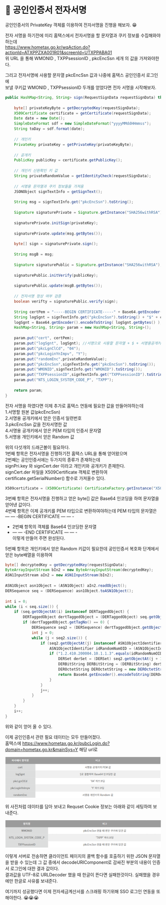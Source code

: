 # :loudspeaker: 공인인증서 전자서명
공인인증서의 PrivateKey 객체를 이용하여 전자서명을 진행을 해보자. :grin:  

전자 서명을 하기전에 미리 홈택스에서 전자서명을 할 문자열과 쿠키 정보를 수집해와야하는데  
https://www.hometax.go.kr/wqAction.do?actionId=ATXPPZXA001R01&screenId=UTXPPABA01  
위 URL 을 통해 WMONID , TXPPsessionID , pkcEncSsn 세개 의 값을 가져와야한다.  

그리고 전자서명에 사용할 문자열 pkcEncSsn 값과 나중에 홈택스 공인인증서 로그인에   
보낼 쿠키값 WMONID , TXPPsessionID 두개를 얻었다면 전자 서명을 시작해보자.  


``` java
public HashMap<String, String> sign(RequestSignData requestSignData) throws Exception {

    byte[] privateKeyByte = getDecryptedKey(requestSignData);
    X509Certificate certificate = getCertificate(requestSignData);
    Date date = new Date();
    SimpleDateFormat sdf = new SimpleDateFormat("yyyyMMddHHmmss");
    String toDay = sdf.format(date);

    // 개인키
    PrivateKey privateKey = getPrivateKey(privateKeyByte);

    // 공개키
    PublicKey publicKey = certificate.getPublicKey();

    // 개인키 신원확인 키 값
    String privateRandomValue = getIdentityCheck(requestSignData);

    // 서명용 문자열과 쿠키 정보들을 가져옴
    JSONObject signTextInfo = getSignText();

    String msg = signTextInfo.get("pkcEncSsn").toString();

    Signature signaturePrivate = Signature.getInstance("SHA256withRSA");//SHA256withRSA

    signaturePrivate.initSign(privateKey);

    signaturePrivate.update(msg.getBytes());

    byte[] sign = signaturePrivate.sign();

    String msgB = msg;

    Signature signaturePublic = Signature.getInstance("SHA256withRSA");

    signaturePublic.initVerify(publicKey);

    signaturePublic.update(msgB.getBytes());

    // 전자서명 정상 여부 검증
    boolean verifty = signaturePublic.verify(sign);

    String certPem = "-----BEGIN CERTIFICATE-----" + Base64.getEncoder().encodeToString(certificate.getEncoded()) + "-----END CERTIFICATE-----";
    String logSgnt = signTextInfo.get("pkcEncSsn").toString() + "$" + certificate.getSerialNumber() + "$" + toDay + "$" + Base64.getEncoder().encodeToString(sign) ;
    logSgnt = Base64.getEncoder().encodeToString( logSgnt.getBytes() );
    HashMap<String, String> param = new HashMap<String, String>();

    param.put("cert", certPem);
    param.put("logSgnt", logSgnt); //서명으로 사용할 문자열 + $ + 서명용공개키 인증서 일렬번호 + $ + yyyyMMddHHmmss + $ + 전자서명한 값
    param.put("pkcLgnClCd", "04");
    param.put("pkcLoginYnImpv", "Y");
    param.put("randomEnc",privateRandomValue);
    param.put("pkcEncSsn",signTextInfo.get("pkcEncSsn").toString());
    param.put("WMONID",signTextInfo.get("WMONID").toString());
    param.put("TXPPsessionID",signTextInfo.get("TXPPsessionID").toString());
    param.put("NTS_LOGIN_SYSTEM_CODE_P", "TXPP");

    return param;
}
```
전자 서명을 하였다면 이제 추가로 홈택스 연동에 필요한 값을 만들어야하는데   
1.서명할 원본 값(pkcEncSsn)   
2.서명용 공개키에서 얻은 인증서 일련번호  
3.pkcEncSsn 값을 전자서명한 값  
4.서명용 공개키에서 얻은 PEM 타입의 인증서 문자열  
5.서명용 개인키에서 얻은 Random 값  

위의 다섯개의 드래곤볼이 필요하다.  
1번째 항목은 전자서명을 진행하기전 홈택스 URL을 통해 얻어왔으며  
2번째는 공인인증서에는 두가지의 종류가 존재하는데  
signPri.key 와 signCert.der 이라고 개인키와 공개키가 존재한다.  
signCert.der 파일을 X509Certificate 객체로 변환하여 certificate.getSerialNumber() 함수로 가져올수 있다.  
    
``` java
X509certificate = (X509Certificate) CertificateFactory.getInstance("X509").generateCertificate(requestSignData.getSingCert().getInputStream()); 
```
3번째 항목은 전자서명을 진행하고 얻은 byte[] 값은 Base64 인코딩을 하여 문자열을 얻어낸 값이다.  
4번째 항목은 이제 공개키를 PEM 타입으로 변환하여야하는데 PEM 타입의 문자열은  
  — — -BEGIN CERTIFICATE — — -  
+ 2번째 항목의 객체를 Base64 인코딩한 문자열  
+ — — -END CERTIFICATE — — -  
이렇게 만들어 주면 완성된다.  

5번째 항목은 개인키에서 얻은 Random 키값이 필요한데 공인인증서 복호화 단계에서 얻은 byte배열을 이용하여   

``` java
byte[] decryptedKey = getDecryptedKey(requestSignData);
ByteArrayInputStream bIn2 = new ByteArrayInputStream(decryptedKey); 
ASN1InputStream aIn2 = new ASN1InputStream(bIn2);

ASN1Object asn1Object = (ASN1Object) aIn2.readObject();
DERSequence seq = (DERSequence) asn1Object.toASN1Object();

int i = 0;
while (i < seq.size()) {
    if (seq.getObjectAt(i) instanceof DERTaggedObject) {
        DERTaggedObject dertTaggedObject = (DERTaggedObject) seq.getObjectAt(i);
        if (dertTaggedObject.getTagNo() == 0) {
            DERSequence seq2 = (DERSequence) dertTaggedObject.getObject();
            int j = 0;
            while (j < seq2.size()) {
                if (seq2.getObjectAt(j) instanceof ASN1ObjectIdentifier) {
                    ASN1ObjectIdentifier idRandomNumOID = (ASN1ObjectIdentifier) seq2.getObjectAt(j);
                    if ("1.2.410.200004.10.1.1.3".equals(idRandomNumOID.toString())) {
                        DERSet derSet = (DERSet) seq2.getObjectAt(j + 1);
                        DERBitString DERBitString = (DERBitString) derSet.getObjectAt(0);
                        DEROctetString DEROctetString = new DEROctetString(DERBitString.getBytes());
                        return Base64.getEncoder().encodeToString(DEROctetString.getOctets());
                    }
                }
                j++;
            }
        }
    }
    i++;
}
```
위와 같이 얻어 올 수 있다.  

이제 공인인증서 관련 필요 데이터는 모두 만들어졌다.  
홈택스에 https://www.hometax.go.kr/pubcLogin.do?domain=hometax.go.kr&mainSys=Y 해당 url로  
    
![img.png](../imges/img_4.png)

위 사진처럼 데이터를 담아 보내고 Requset Cookie 정보는 아래와 같이 세팅하여 보내준다.  

![img_1.png](../imges/img_5.png)

이렇게 서버로 전송하면 클라이언트 페이지의 콜백 함수를 호출하기 위한 JSON 문자열을 받을 수 있는데 그 값 중에서 decodeURIComponent로 감싸진 부분의 내용이 인증서 로그인에 대한 결과 값이다.  
결과값을 UTF-8로 URLDecoder 했을 때 한글이 뜬다면 실패한것이다. 실패했을 경우에만 한글로 사유를 보내준다.  

여기까지 성공했다면 이제 전자세금계산서를 스크래핑 하기위해 SSO 로그인 연동을 또 해야한다. :sob::sob::sob:  
    